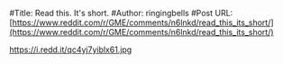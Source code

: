 #Title: Read this. It's short.
#Author: ringingbells
#Post URL: [https://www.reddit.com/r/GME/comments/n6lnkd/read_this_its_short/](https://www.reddit.com/r/GME/comments/n6lnkd/read_this_its_short/)


https://i.redd.it/qc4yj7yiblx61.jpg